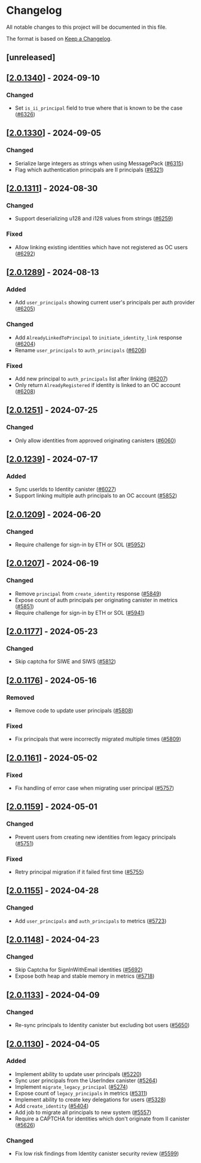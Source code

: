 # Changelog

All notable changes to this project will be documented in this file.

The format is based on [Keep a Changelog](https://keepachangelog.com/en/1.0.0/).

## [unreleased]

## [[2.0.1340](https://github.com/open-chat-labs/open-chat/releases/tag/v2.0.1340-identity)] - 2024-09-10

### Changed

- Set `is_ii_principal` field to true where that is known to be the case ([#6326](https://github.com/open-chat-labs/open-chat/pull/6326))

## [[2.0.1330](https://github.com/open-chat-labs/open-chat/releases/tag/v2.0.1330-identity)] - 2024-09-05

### Changed

- Serialize large integers as strings when using MessagePack ([#6315](https://github.com/open-chat-labs/open-chat/pull/6315))
- Flag which authentication principals are II principals ([#6321](https://github.com/open-chat-labs/open-chat/pull/6321))

## [[2.0.1311](https://github.com/open-chat-labs/open-chat/releases/tag/v2.0.1311-identity)] - 2024-08-30

### Changed

- Support deserializing u128 and i128 values from strings ([#6259](https://github.com/open-chat-labs/open-chat/pull/6259))

### Fixed

- Allow linking existing identities which have not registered as OC users ([#6292](https://github.com/open-chat-labs/open-chat/pull/6292))

## [[2.0.1289](https://github.com/open-chat-labs/open-chat/releases/tag/v2.0.1289-identity)] - 2024-08-13

### Added

- Add `user_principals` showing current user's principals per auth provider ([#6205](https://github.com/open-chat-labs/open-chat/pull/6205))

### Changed

- Add `AlreadyLinkedToPrincipal` to `initiate_identity_link` response ([#6204](https://github.com/open-chat-labs/open-chat/pull/6204))
- Rename `user_principals` to `auth_principals` ([#6206](https://github.com/open-chat-labs/open-chat/pull/6206))

### Fixed

- Add new principal to `auth_principals` list after linking ([#6207](https://github.com/open-chat-labs/open-chat/pull/6207))
- Only return `AlreadyRegistered` if identity is linked to an OC account ([#6208](https://github.com/open-chat-labs/open-chat/pull/6208))

## [[2.0.1251](https://github.com/open-chat-labs/open-chat/releases/tag/v2.0.1251-identity)] - 2024-07-25

### Changed

- Only allow identities from approved originating canisters ([#6060](https://github.com/open-chat-labs/open-chat/pull/6060))

## [[2.0.1239](https://github.com/open-chat-labs/open-chat/releases/tag/v2.0.1239-identity)] - 2024-07-17

### Added

- Sync userIds to Identity canister ([#6027](https://github.com/open-chat-labs/open-chat/pull/6027))
- Support linking multiple auth principals to an OC account ([#5852](https://github.com/open-chat-labs/open-chat/pull/5852))

## [[2.0.1209](https://github.com/open-chat-labs/open-chat/releases/tag/v2.0.1209-identity)] - 2024-06-20

### Changed

- Require challenge for sign-in by ETH or SOL ([#5952](https://github.com/open-chat-labs/open-chat/pull/5952))

## [[2.0.1207](https://github.com/open-chat-labs/open-chat/releases/tag/v2.0.1207-identity)] - 2024-06-19

### Changed

- Remove `principal` from `create_identity` response ([#5849](https://github.com/open-chat-labs/open-chat/pull/5849))
- Expose count of auth principals per originating canister in metrics ([#5851](https://github.com/open-chat-labs/open-chat/pull/5851))
- Require challenge for sign-in by ETH or SOL ([#5941](https://github.com/open-chat-labs/open-chat/pull/5941))

## [[2.0.1177](https://github.com/open-chat-labs/open-chat/releases/tag/v2.0.1177-identity)] - 2024-05-23

### Changed

- Skip captcha for SIWE and SIWS ([#5812](https://github.com/open-chat-labs/open-chat/pull/5812))

## [[2.0.1176](https://github.com/open-chat-labs/open-chat/releases/tag/v2.0.1176-identity)] - 2024-05-16

### Removed

- Remove code to update user principals ([#5808](https://github.com/open-chat-labs/open-chat/pull/5808))

### Fixed

- Fix principals that were incorrectly migrated multiple times ([#5809](https://github.com/open-chat-labs/open-chat/pull/5809))

## [[2.0.1161](https://github.com/open-chat-labs/open-chat/releases/tag/v2.0.1161-identity)] - 2024-05-02

### Fixed

- Fix handling of error case when migrating user principal ([#5757](https://github.com/open-chat-labs/open-chat/pull/5757))

## [[2.0.1159](https://github.com/open-chat-labs/open-chat/releases/tag/v2.0.1159-identity)] - 2024-05-01

### Changed

- Prevent users from creating new identities from legacy principals ([#5751](https://github.com/open-chat-labs/open-chat/pull/5751))

### Fixed

- Retry principal migration if it failed first time ([#5755](https://github.com/open-chat-labs/open-chat/pull/5755))

## [[2.0.1155](https://github.com/open-chat-labs/open-chat/releases/tag/v2.0.1155-identity)] - 2024-04-28

### Changed

- Add `user_principals` and `auth_principals` to metrics ([#5723](https://github.com/open-chat-labs/open-chat/pull/5723))

## [[2.0.1148](https://github.com/open-chat-labs/open-chat/releases/tag/v2.0.1148-identity)] - 2024-04-23

### Changed

- Skip Captcha for SignInWithEmail identities ([#5692](https://github.com/open-chat-labs/open-chat/pull/5692))
- Expose both heap and stable memory in metrics ([#5718](https://github.com/open-chat-labs/open-chat/pull/5718))

## [[2.0.1133](https://github.com/open-chat-labs/open-chat/releases/tag/v2.0.1133-identity)] - 2024-04-09

### Changed

- Re-sync principals to Identity canister but excluding bot users ([#5650](https://github.com/open-chat-labs/open-chat/pull/5650))

## [[2.0.1130](https://github.com/open-chat-labs/open-chat/releases/tag/v2.0.1130-identity)] - 2024-04-05

### Added

- Implement ability to update user principals ([#5220](https://github.com/open-chat-labs/open-chat/pull/5220))
- Sync user principals from the UserIndex canister ([#5264](https://github.com/open-chat-labs/open-chat/pull/5264))
- Implement `migrate_legacy_principal` ([#5274](https://github.com/open-chat-labs/open-chat/pull/5274))
- Expose count of `legacy_principals` in metrics ([#5311](https://github.com/open-chat-labs/open-chat/pull/5311))
- Implement ability to create key delegations for users ([#5328](https://github.com/open-chat-labs/open-chat/pull/5328))
- Add `create_identity` ([#5404](https://github.com/open-chat-labs/open-chat/pull/5404))
- Add job to migrate all principals to new system ([#5557](https://github.com/open-chat-labs/open-chat/pull/5557))
- Require a CAPTCHA for identities which don't originate from II canister ([#5626](https://github.com/open-chat-labs/open-chat/pull/5626))

### Changed

- Fix low risk findings from Identity canister security review ([#5599](https://github.com/open-chat-labs/open-chat/pull/5599))
